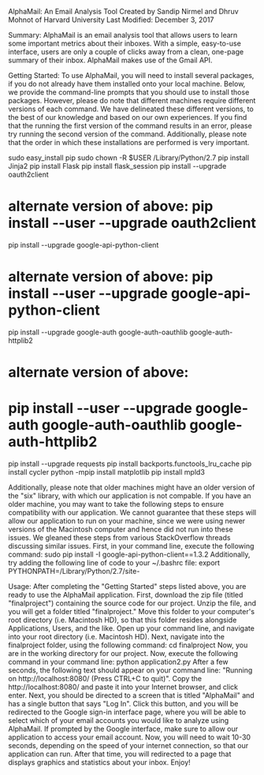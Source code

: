 AlphaMail: An Email Analysis Tool
Created by Sandip Nirmel and Dhruv Mohnot of Harvard University
Last Modified: December 3, 2017

Summary:
AlphaMail is an email analysis tool that allows users to learn some important metrics about their inboxes. With a simple, easy-to-use interface, users are only a couple of clicks away from a clean, one-page summary of their inbox. AlphaMail makes use of the Gmail API.

Getting Started:
To use AlphaMail, you will need to install several packages, if you do not already have them installed onto your local machine. Below, we provide the command-line prompts that you should use to install those packages. However, please do note that different machines require different versions of each command. We have delineated these different versions, to the best of our knowledge and based on our own experiences. If you find that the running the first version of the command results in an error, please try running the second version of the command. Additionally, please note that the order in which these installations are performed is very important.

sudo easy_install pip 
sudo chown -R $USER /Library/Python/2.7
pip install Jinja2
pip install Flask
pip install flask_session
pip install --upgrade oauth2client 	
# alternate version of above:  pip install --user --upgrade oauth2client
pip install --upgrade google-api-python-client 
# alternate version of above: pip install --user --upgrade google-api-python-client
pip install --upgrade google-auth google-auth-oauthlib google-auth-httplib2
# alternate version of above: 
# pip install --user --upgrade google-auth google-auth-oauthlib google-auth-httplib2
pip install --upgrade requests
pip install backports.functools_lru_cache
pip install cycler
python -mpip install matplotlib
pip install mpld3

Additionally, please note that older machines might have an older version of the "six" library, with which our application is not compable. 
If you have an older machine, you may want to take the following steps to ensure compatibility with our application. We cannot guarantee that these steps will allow our application to run on your machine, since we were using newer versions of the Macintosh computer and hence did not run into these issues. We gleaned these steps from various StackOverflow threads discussing similar issues. 
First, in your command line, execute the following command:
sudo pip install -I google-api-python-client==1.3.2
Additionally, try adding the following line of code to your ~/.bashrc file:
export PYTHONPATH=/Library/Python/2.7/site-

Usage:
After completing the "Getting Started" steps listed above, you are ready to use the AlphaMail application.
First, download the zip file (titled "finalproject") containing the source code for our project. Unzip the file, and you will get a folder titled "finalproject." Move this folder to your computer's root directory (i.e. Macintosh HD), so that this folder resides alongside Applications, Users, and the like. Open up your command line, and navigate into your root directory (i.e. Macintosh HD). Next, navigate into the finalproject folder, using the following command: cd finalproject
Now, you are in the working directory for our project. Now, execute the following command in your command line: python application2.py 
After a few seconds, the following text should appear on your command line: "Running on http://localhost:8080/ (Press CTRL+C to quit)". Copy the http://localhost:8080/ and paste it into your Internet browser, and click enter. 
Next, you should be directed to a screen that is titled "AlphaMail" and has a single button that says "Log In". Click this button, and you will be redirected to the Google sign-in interface page, where you will be able to select which of your email accounts you would like to analyze using AlphaMail. If prompted by the Google interface, make sure to allow our application to access your email account. 
Now, you will need to wait 10-30 seconds, depending on the speed of your internet connection, so that our application can run. After that time, you will redirected to a page that displays graphics and statistics about your inbox. Enjoy!
